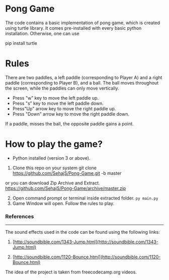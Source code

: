 # Pong Game

The code contains a basic implementation of pong game, which is created using turtle library. It comes pre-installed with every basic python installation. Otherwise, one can use

pip install turtle

# Rules

There are two paddles, a left paddle (corresponding to Player A) and a right paddle (corresponding to Player B), and a ball. The ball moves throughout the screen, while the paddles can only move vertically.

- Press "w" key to move the left paddle up.
- Press "s" key to move the left paddle down.
- Press"Up" arrow key to move the right paddle up.
- Press "Down" arrow key to move the right paddle down.

If a paddle, misses the ball, the opposite paddle gains a point.

# How to play the game?

- Python installed (version 3 or above).

1.  Clone this repo on your system
    git clone https://github.com/SehajS/Pong-Game.git -b master

or you can download Zip Archive and Extract.
https://github.com/SehajS/Pong-Game/archive/master.zip

2. Open command prompt or terminal inside extracted folder.
   `py main.py`
3. Game Window will open. Follow the rules to play.

### References

---

The sound effects used in the code can be found using the following links:

1.  [http://soundbible.com/1343-Jump.html](http://soundbible.com/1343-Jump.html)

2.  [http://soundbible.com/1120-Bounce.html](http://soundbible.com/1120-Bounce.html)

The idea of the project is taken from freecodecamp.org videos.